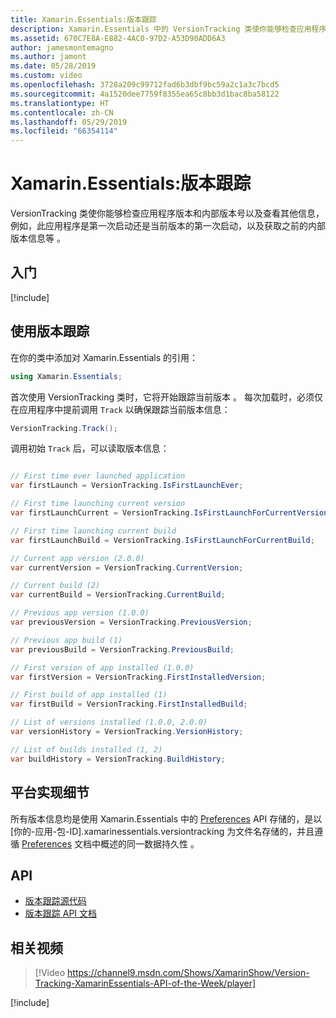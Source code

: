 ```yaml
---
title: Xamarin.Essentials:版本跟踪
description: Xamarin.Essentials 中的 VersionTracking 类使你能够检查应用程序版本和内部版本号以及查看其他信息，例如，此应用程序是第一次启动还是当前版本的第一次启动，以及获取之前的内部版本信息等。
ms.assetid: 670C7E8A-E882-4AC0-97D2-A53D90ADD6A3
author: jamesmontemagno
ms.author: jamont
ms.date: 05/28/2019
ms.custom: video
ms.openlocfilehash: 3728a209c99712fad6b3dbf9bc59a2c1a3c7bcd5
ms.sourcegitcommit: 4a1520dee7759f8355ea65c8bb3d1bac8ba58122
ms.translationtype: HT
ms.contentlocale: zh-CN
ms.lasthandoff: 05/29/2019
ms.locfileid: "66354114"
---
```

# <a name="xamarinessentials-version-tracking"></a>Xamarin.Essentials:版本跟踪

VersionTracking 类使你能够检查应用程序版本和内部版本号以及查看其他信息，例如，此应用程序是第一次启动还是当前版本的第一次启动，以及获取之前的内部版本信息等  。

## <a name="get-started"></a>入门

[!include[](~/essentials/includes/get-started.md)]

## <a name="using-version-tracking"></a>使用版本跟踪

在你的类中添加对 Xamarin.Essentials 的引用：

```csharp
using Xamarin.Essentials;
```

首次使用 VersionTracking 类时，它将开始跟踪当前版本  。 每次加载时，必须仅在应用程序中提前调用 `Track` 以确保跟踪当前版本信息：

```csharp
VersionTracking.Track();
```

调用初始 `Track` 后，可以读取版本信息：

```csharp

// First time ever launched application
var firstLaunch = VersionTracking.IsFirstLaunchEver;

// First time launching current version
var firstLaunchCurrent = VersionTracking.IsFirstLaunchForCurrentVersion;

// First time launching current build
var firstLaunchBuild = VersionTracking.IsFirstLaunchForCurrentBuild;

// Current app version (2.0.0)
var currentVersion = VersionTracking.CurrentVersion;

// Current build (2)
var currentBuild = VersionTracking.CurrentBuild;

// Previous app version (1.0.0)
var previousVersion = VersionTracking.PreviousVersion;

// Previous app build (1)
var previousBuild = VersionTracking.PreviousBuild;

// First version of app installed (1.0.0)
var firstVersion = VersionTracking.FirstInstalledVersion;

// First build of app installed (1)
var firstBuild = VersionTracking.FirstInstalledBuild;

// List of versions installed (1.0.0, 2.0.0)
var versionHistory = VersionTracking.VersionHistory;

// List of builds installed (1, 2)
var buildHistory = VersionTracking.BuildHistory;
```

## <a name="platform-implementation-specifics"></a>平台实现细节

所有版本信息均是使用 Xamarin.Essentials 中的 [Preferences](preferences.md) API 存储的，是以 [你的-应用-包-ID].xamarinessentials.versiontracking 为文件名存储的，并且遵循 [Preferences](preferences.md#persistence) 文档中概述的同一数据持久性  。

## <a name="api"></a>API

- [版本跟踪源代码](https://github.com/xamarin/Essentials/tree/master/Xamarin.Essentials/VersionTracking)
- [版本跟踪 API 文档](xref:Xamarin.Essentials.VersionTracking)

## <a name="related-video"></a>相关视频

> [!Video https://channel9.msdn.com/Shows/XamarinShow/Version-Tracking-XamarinEssentials-API-of-the-Week/player]

[!include[](~/essentials/includes/xamarin-show-essentials.md)]
